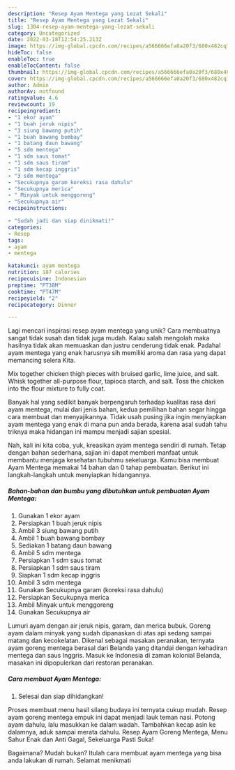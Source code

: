 ```yaml
---
description: "Resep Ayam Mentega yang Lezat Sekali"
title: "Resep Ayam Mentega yang Lezat Sekali"
slug: 1304-resep-ayam-mentega-yang-lezat-sekali
category: Uncategorized
date: 2022-03-18T12:54:25.213Z
image: https://img-global.cpcdn.com/recipes/a566666efa0a20f3/680x482cq70/ayam-mentega-foto-resep-utama.jpg
hideToc: false
enableToc: true
enableTocContent: false
thumbnail: https://img-global.cpcdn.com/recipes/a566666efa0a20f3/680x482cq70/ayam-mentega-foto-resep-utama.jpg
cover: https://img-global.cpcdn.com/recipes/a566666efa0a20f3/680x482cq70/ayam-mentega-foto-resep-utama.jpg
author: Admin
authorAv: notfound
ratingvalue: 4.6
reviewcount: 19
recipeingredient:
- "1 ekor ayam"
- "1 buah jeruk nipis"
- "3 siung bawang putih"
- "1 buah bawang bombay"
- "1 batang daun bawang"
- "5 sdm mentega"
- "1 sdm saus tomat"
- "1 sdm saus tiram"
- "1 sdm kecap inggris"
- "3 sdm mentega"
- "Secukupnya garam koreksi rasa dahulu"
- "Secukupnya merica"
- " Minyak untuk menggoreng"
- "Secukupnya air"
recipeinstructions:

- "Sudah jadi dan siap dinikmati!"
categories:
- Resep
tags:
- ayam
- mentega

katakunci: ayam mentega 
nutrition: 187 calories
recipecuisine: Indonesian
preptime: "PT38M"
cooktime: "PT47M"
recipeyield: "2"
recipecategory: Dinner

---
```





Lagi mencari inspirasi resep ayam mentega yang unik? Cara membuatnya sangat tidak susah dan tidak juga mudah. Kalau salah mengolah maka hasilnya tidak akan memuaskan dan justru cenderung tidak enak. Padahal ayam mentega yang enak harusnya sih memiliki aroma dan rasa yang dapat memancing selera Kita.





Mix together chicken thigh pieces with bruised garlic, lime juice, and salt. Whisk together all-purpose flour, tapioca starch, and salt. Toss the chicken into the flour mixture to fully coat.

Banyak hal yang sedikit banyak berpengaruh terhadap kualitas rasa dari ayam mentega, mulai dari jenis bahan, kedua pemilihan bahan segar hingga cara membuat dan menyajikannya. Tidak usah pusing jika ingin menyiapkan ayam mentega yang enak di mana pun anda berada, karena asal sudah tahu triknya maka hidangan ini mampu menjadi sajian spesial.






Nah, kali ini kita coba, yuk, kreasikan ayam mentega sendiri di rumah. Tetap dengan bahan sederhana, sajian ini dapat memberi manfaat untuk membantu menjaga kesehatan tubuhmu sekeluarga. Kamu bisa membuat Ayam Mentega memakai 14 bahan dan 0 tahap pembuatan. Berikut ini langkah-langkah untuk menyiapkan hidangannya.

<!--inarticleads1-->

##### Bahan-bahan dan bumbu yang dibutuhkan untuk pembuatan Ayam Mentega:

1. Gunakan 1 ekor ayam
1. Persiapkan 1 buah jeruk nipis
1. Ambil 3 siung bawang putih
1. Ambil 1 buah bawang bombay
1. Sediakan 1 batang daun bawang
1. Ambil 5 sdm mentega
1. Persiapkan 1 sdm saus tomat
1. Persiapkan 1 sdm saus tiram
1. Siapkan 1 sdm kecap inggris
1. Ambil 3 sdm mentega
1. Gunakan Secukupnya garam (koreksi rasa dahulu)
1. Persiapkan Secukupnya merica
1. Ambil  Minyak untuk menggoreng
1. Gunakan Secukupnya air


Lumuri ayam dengan air jeruk nipis, garam, dan merica bubuk. Goreng ayam dalam minyak yang sudah dipanaskan di atas api sedang sampai matang dan kecokelatan. Dikenal sebagai masakan peranakan, ternyata ayam goreng mentega berasal dari Belanda yang ditandai dengan kehadiran mentega dan saus Inggris. Masuk ke Indonesia di zaman kolonial Belanda, masakan ini dipopulerkan dari restoran peranakan. 

<!--inarticleads2-->

##### Cara membuat Ayam Mentega:


1. Selesai dan siap dihidangkan!

Proses membuat menu hasil silang budaya ini ternyata cukup mudah. Resep ayam goreng mentega empuk ini dapat menjadi lauk teman nasi. Potong ayam dahulu, lalu masukkan ke dalam wadah. Tambahkan kecap asin ke dalamnya, aduk sampai merata dahulu. Resep Ayam Goreng Mentega, Menu Sahur Enak dan Anti Gagal, Sekeluarga Pasti Suka! 

Bagaimana? Mudah bukan? Itulah cara membuat ayam mentega yang bisa anda lakukan di rumah. Selamat menikmati
